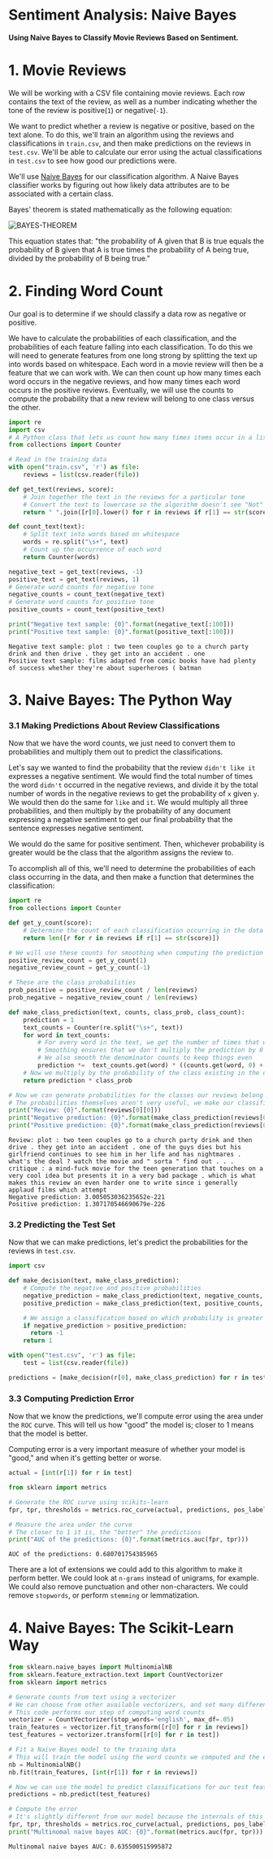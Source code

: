 # Sentiment Analysis: Naive Bayes

**Using Naive Bayes to Classify Movie Reviews Based on Sentiment.**  

# 1. Movie Reviews

We will be working with a CSV file containing movie reviews. Each row contains the text of the review, as well as a number indicating whether the tone of the review is positive(`1`) or negative(`-1`).  

We want to predict whether a review is negative or positive, based on the text alone. To do this, we'll train an algorithm using the reviews and classifications in `train.csv`, and then make predictions on the reviews in `test.csv`. We'll be able to calculate our error using the actual classifications in `test.csv` to see how good our predictions were.  

We'll use [Naive Bayes](https://en.wikipedia.org/wiki/Naive_Bayes_classifier) for our classification algorithm. A Naive Bayes classifier works by figuring out how likely data attributes are to be associated with a certain class.  

Bayes' theorem is stated mathematically as the following equation:  

![BAYES-THEOREM](/assets/media/movie-reviews/bayes_theorem.png)

This equation states that: "the probability of A given that B is true equals the probability of B given that A is true times the probability of A being true, divided by the probability of B being true."

# 2. Finding Word Count

Our goal is to determine if we should classify a data row as negative or positive.  

We have to calculate the probabilities of each classification, and the probabilities of each feature falling into each classification. To do this we will need to generate features from one long strong by splitting the text up into words based on whitespace. Each word in a movie review will then be a feature that we can work with. We can then count up how many times each word occurs in the negative reviews, and how many times each word occurs in the positive reviews. Eventually, we will use the counts to compute the probability that a new review will belong to one class versus the other.


```python
import re
import csv
# A Python class that lets us count how many times items occur in a list
from collections import Counter

# Read in the training data
with open("train.csv", 'r') as file:
    reviews = list(csv.reader(file))

def get_text(reviews, score):
    # Join together the text in the reviews for a particular tone
    # Convert the text to lowercase so the algorithm doesn't see "Not" and "not" as different words
    return " ".join([r[0].lower() for r in reviews if r[1] == str(score)])

def count_text(text):
    # Split text into words based on whitespace
    words = re.split("\s+", text)
    # Count up the occurrence of each word
    return Counter(words)

negative_text = get_text(reviews, -1)
positive_text = get_text(reviews, 1)
# Generate word counts for negative tone
negative_counts = count_text(negative_text)
# Generate word counts for positive tone
positive_counts = count_text(positive_text)

print("Negative text sample: {0}".format(negative_text[:100]))
print("Positive text sample: {0}".format(positive_text[:100]))
```

    Negative text sample: plot : two teen couples go to a church party drink and then drive . they get into an accident . one 
    Positive text sample: films adapted from comic books have had plenty of success whether they're about superheroes ( batman


# 3. Naive Bayes: The Python Way

### 3.1 Making Predictions About Review Classifications
Now that we have the word counts, we just need to convert them to probabilities and multiply them out to predict the classifications.  

Let's say we wanted to find the probability that the review `didn't like it` expresses a negative sentiment. We would find the total number of times the word `didn't` occurred in the negative reviews, and divide it by the total number of words in the negative reviews to get the probability of `x` given `y`. We would then do the same for `like` and `it`. We would multiply all three probabilities, and then multiply by the probability of any document expressing a negative sentiment to get our final probability that the sentence expresses negative sentiment.  

We would do the same for positive sentiment. Then, whichever probability is greater would be the class that the algorithm assigns the review to.  

To accomplish all of this, we'll need to determine the probabilities of each class occurring in the data, and then make a function that determines the classification:


```python
import re
from collections import Counter

def get_y_count(score):
    # Determine the count of each classification occurring in the data
    return len([r for r in reviews if r[1] == str(score)])

# We will use these counts for smoothing when computing the prediction
positive_review_count = get_y_count(1)
negative_review_count = get_y_count(-1)

# These are the class probabilities
prob_positive = positive_review_count / len(reviews)
prob_negative = negative_review_count / len(reviews)

def make_class_prediction(text, counts, class_prob, class_count):
    prediction = 1
    text_counts = Counter(re.split("\s+", text))
    for word in text_counts:
        # For every word in the text, we get the number of times that word occurred in the reviews for a given class, add 1 to smooth the value, and divide by the total number of words in the class (plus the class_count, also to smooth the denominator)
        # Smoothing ensures that we don't multiply the prediction by 0 if the word didn't exist in the training data
        # We also smooth the denominator counts to keep things even
        prediction *=  text_counts.get(word) * ((counts.get(word, 0) + 1) / (sum(counts.values()) + class_count))
    # Now we multiply by the probability of the class existing in the documents
    return prediction * class_prob

# Now we can generate probabilities for the classes our reviews belong to
# The probabilities themselves aren't very useful, we make our classification decision based on which value is greater
print("Review: {0}".format(reviews[0][0]))
print("Negative prediction: {0}".format(make_class_prediction(reviews[0][0], negative_counts, prob_negative, negative_review_count)))
print("Positive prediction: {0}".format(make_class_prediction(reviews[0][0], positive_counts, prob_positive, positive_review_count)))
```

    Review: plot : two teen couples go to a church party drink and then drive . they get into an accident . one of the guys dies but his girlfriend continues to see him in her life and has nightmares . what's the deal ? watch the movie and " sorta " find out . . . critique : a mind-fuck movie for the teen generation that touches on a very cool idea but presents it in a very bad package . which is what makes this review an even harder one to write since i generally applaud films which attempt
    Negative prediction: 3.005053036235652e-221
    Positive prediction: 1.307170546690679e-226


### 3.2 Predicting the Test Set
Now that we can make predictions, let's predict the probabilities for the reviews in `test.csv`.


```python
import csv

def make_decision(text, make_class_prediction):
    # Compute the negative and positive probabilities
    negative_prediction = make_class_prediction(text, negative_counts, prob_negative, negative_review_count)
    positive_prediction = make_class_prediction(text, positive_counts, prob_positive, positive_review_count)

    # We assign a classification based on which probability is greater
    if negative_prediction > positive_prediction:
      return -1
    return 1

with open("test.csv", 'r') as file:
    test = list(csv.reader(file))

predictions = [make_decision(r[0], make_class_prediction) for r in test]
```

### 3.3 Computing Prediction Error

Now that we know the predictions, we'll compute error using the area under the `ROC` curve. This will tell us how "good" the model is; closer to 1 means that the model is better.  

Computing error is a very important measure of whether your model is "good," and when it's getting better or worse.


```python
actual = [int(r[1]) for r in test]

from sklearn import metrics

# Generate the ROC curve using scikits-learn
fpr, tpr, thresholds = metrics.roc_curve(actual, predictions, pos_label=1)

# Measure the area under the curve
# The closer to 1 it is, the "better" the predictions
print("AUC of the predictions: {0}".format(metrics.auc(fpr, tpr)))
```

    AUC of the predictions: 0.680701754385965


There are a lot of extensions we could add to this algorithm to make it perform better. We could look at `n-grams` instead of unigrams, for example. We could also remove punctuation and other non-characters. We could remove `stopwords`, or perform `stemming` or lemmatization.

# 4. Naive Bayes: The Scikit-Learn Way


```python
from sklearn.naive_bayes import MultinomialNB
from sklearn.feature_extraction.text import CountVectorizer
from sklearn import metrics

# Generate counts from text using a vectorizer  
# We can choose from other available vectorizers, and set many different options
# This code performs our step of computing word counts
vectorizer = CountVectorizer(stop_words='english', max_df=.05)
train_features = vectorizer.fit_transform([r[0] for r in reviews])
test_features = vectorizer.transform([r[0] for r in test])

# Fit a Naive Bayes model to the training data
# This will train the model using the word counts we computed and the existing classifications in the training set
nb = MultinomialNB()
nb.fit(train_features, [int(r[1]) for r in reviews])

# Now we can use the model to predict classifications for our test features
predictions = nb.predict(test_features)

# Compute the error
# It's slightly different from our model because the internals of this process work differently from our implementation
fpr, tpr, thresholds = metrics.roc_curve(actual, predictions, pos_label=1)
print("Multinomal naive bayes AUC: {0}".format(metrics.auc(fpr, tpr)))
```

    Multinomal naive bayes AUC: 0.635500515995872
